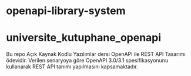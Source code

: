 # openapi-library-system

# universite_kutuphane_openapi
Bu repo Açık Kaynak Kodlu Yazılımlar dersi OpenAPI ile REST API Tasarımı ödevidir.
Verilen senaryoya göre OpenAPI 3.0/3.1 spesifikasyonunu kullanarak REST API tanımı yapılmasını kapsamaktadır.